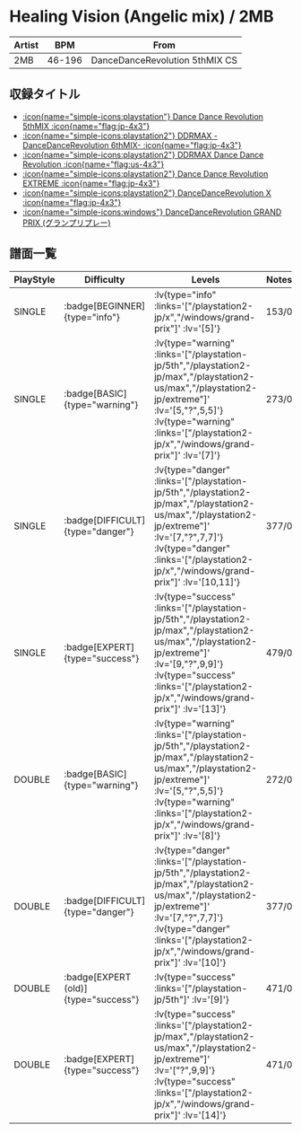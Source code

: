 # Healing Vision (Angelic mix) / 2MB

|Artist|BPM|From|
|------|---|----|
|2MB|46-196|DanceDanceRevolution 5thMIX CS|

## 収録タイトル

- [ :icon{name="simple-icons:playstation"} Dance Dance Revolution 5thMIX :icon{name="flag:jp-4x3"} ](/playstation-jp/5th)
- [ :icon{name="simple-icons:playstation2"} DDRMAX -DanceDanceRevolution 6thMIX- :icon{name="flag:jp-4x3"} ](/playstation2-jp/max)
- [ :icon{name="simple-icons:playstation2"} DDRMAX Dance Dance Revolution :icon{name="flag:us-4x3"} ](/playstation2-us/max)
- [ :icon{name="simple-icons:playstation2"} Dance Dance Revolution EXTREME :icon{name="flag:jp-4x3"} ](/playstation2-jp/extreme)
- [ :icon{name="simple-icons:playstation2"} DanceDanceRevolution X :icon{name="flag:jp-4x3"} ](/playstation2-jp/x)
- [ :icon{name="simple-icons:windows"} DanceDanceRevolution GRAND PRIX (グランプリプレー)](/windows/grand-prix)

## 譜面一覧

|PlayStyle|Difficulty|Levels|Notes|Movie|
|---------|----------|------|-----|-----|
|SINGLE| :badge[BEGINNER]{type="info"} | :lv{type="info" :links='["/playstation2-jp/x","/windows/grand-prix"]' :lv='[5]'} |153/0||
|SINGLE| :badge[BASIC]{type="warning"} | :lv{type="warning" :links='["/playstation-jp/5th","/playstation2-jp/max","/playstation2-us/max","/playstation2-jp/extreme"]' :lv='[5,"?",5,5]'}  :lv{type="warning" :links='["/playstation2-jp/x","/windows/grand-prix"]' :lv='[7]'} |273/0||
|SINGLE| :badge[DIFFICULT]{type="danger"} | :lv{type="danger" :links='["/playstation-jp/5th","/playstation2-jp/max","/playstation2-us/max","/playstation2-jp/extreme"]' :lv='[7,"?",7,7]'}  :lv{type="danger" :links='["/playstation2-jp/x","/windows/grand-prix"]' :lv='[10,11]'} |377/0||
|SINGLE| :badge[EXPERT]{type="success"} | :lv{type="success" :links='["/playstation-jp/5th","/playstation2-jp/max","/playstation2-us/max","/playstation2-jp/extreme"]' :lv='[9,"?",9,9]'}  :lv{type="success" :links='["/playstation2-jp/x","/windows/grand-prix"]' :lv='[13]'} |479/0||
|DOUBLE| :badge[BASIC]{type="warning"} | :lv{type="warning" :links='["/playstation-jp/5th","/playstation2-jp/max","/playstation2-us/max","/playstation2-jp/extreme"]' :lv='[5,"?",5,5]'}  :lv{type="warning" :links='["/playstation2-jp/x","/windows/grand-prix"]' :lv='[8]'} |272/0||
|DOUBLE| :badge[DIFFICULT]{type="danger"} | :lv{type="danger" :links='["/playstation-jp/5th","/playstation2-jp/max","/playstation2-us/max","/playstation2-jp/extreme"]' :lv='[7,"?",7,7]'}  :lv{type="danger" :links='["/playstation2-jp/x","/windows/grand-prix"]' :lv='[10]'} |377/0||
|DOUBLE| :badge[EXPERT (old)]{type="success"} | :lv{type="success" :links='["/playstation-jp/5th"]' :lv='[9]'} |471/0||
|DOUBLE| :badge[EXPERT]{type="success"} | :lv{type="success" :links='["/playstation2-jp/max","/playstation2-us/max","/playstation2-jp/extreme"]' :lv='["?",9,9]'}  :lv{type="success" :links='["/playstation2-jp/x","/windows/grand-prix"]' :lv='[14]'} |471/0||
